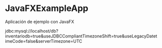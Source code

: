 # JavaFXExampleApp
Aplicación de ejemplo con JavaFX

jdbc:mysql://localhost/db?inventariodb=true&useJDBCCompliantTimezoneShift=true&useLegacyDatetimeCode=false&serverTimezone=UTC
